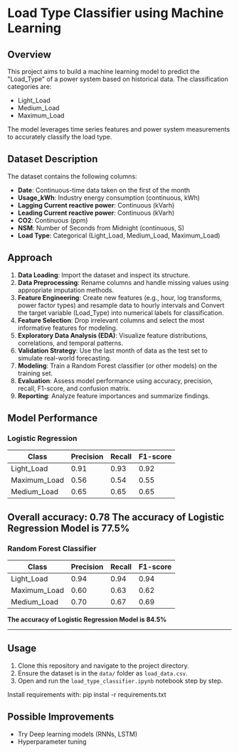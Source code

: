 # Load Type Classifier using Machine Learning

## Overview
This project aims to build a machine learning model to predict the "Load_Type" of a power system based on historical data. The classification categories are:
- Light_Load
- Medium_Load
- Maximum_Load

The model leverages time series features and power system measurements to accurately classify the load type.

## Dataset Description
The dataset contains the following columns:
- **Date**: Continuous-time data taken on the first of the month
- **Usage_kWh**: Industry energy consumption (continuous, kWh)
- **Lagging Current reactive power**: Continuous (kVarh)
- **Leading Current reactive power**: Continuous (kVarh)
- **CO2**: Continuous (ppm)
- **NSM**: Number of Seconds from Midnight (continuous, S)
- **Load Type**: Categorical (Light_Load, Medium_Load, Maximum_Load)

## Approach
1. **Data Loading**: Import the dataset and inspect its structure.
2. **Data Preprocessing**: Rename columns and handle missing values using appropriate imputation methods.
3. **Feature Engineering**: Create new features (e.g., hour, log transforms, power factor types) and resample data to hourly intervals and  Convert the target variable (Load_Type) into numerical labels for classification.
4. **Feature Selection**: Drop irrelevant columns and select the most informative features for modeling.
5. **Exploratory Data Analysis (EDA)**: Visualize feature distributions, correlations, and temporal patterns.
6. **Validation Strategy**: Use the last month of data as the test set to simulate real-world forecasting.
7. **Modeling**: Train a Random Forest classifier (or other models) on the training set.
8. **Evaluation**: Assess model performance using accuracy, precision, recall, F1-score, and confusion matrix.
9. **Reporting**: Analyze feature importances and summarize findings.

## Model Performance

### Logistic Regression

| Class         | Precision | Recall | F1-score |
|---------------|-----------|--------|----------|
| Light_Load    | 0.91      | 0.93   | 0.92     |
| Maximum_Load  | 0.56      | 0.54   | 0.55     |
| Medium_Load   | 0.65      | 0.65   | 0.65     |

**Overall accuracy:** 0.78
**The accuracy of Logistic Regression Model is 77.5%**
---

### Random Forest Classifier

| Class         | Precision | Recall | F1-score |
|---------------|-----------|--------|----------|
| Light_Load    | 0.94      | 0.94   | 0.94     |
| Maximum_Load  | 0.60      | 0.63   | 0.62     |
| Medium_Load   | 0.70      | 0.67   | 0.69     |

**The accuracy of Logistic Regression Model is 84.5%**

---

## Usage
1. Clone this repository and navigate to the project directory.
2. Ensure the dataset is in the `data/` folder as `load_data.csv`.
3. Open and run the `load_type_classifier.ipynb` notebook step by step.



Install requirements with: pip instal -r requirements.txt

## Possible Improvements
- Try Deep learning models (RNNs, LSTM)
- Hyperparameter tuning

